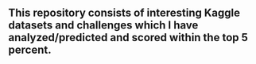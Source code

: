 ## This repository consists of interesting Kaggle datasets and challenges which I have analyzed/predicted and scored within the top 5 percent.